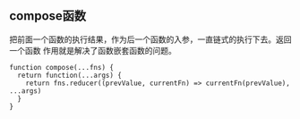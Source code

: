 ## compose函数
把前面一个函数的执行结果，作为后一个函数的入参，一直链式的执行下去。返回一个函数
作用就是解决了函数嵌套函数的问题。

```
function compose(...fns) {
  return function(...args) {
    return fns.reducer((prevValue, currentFn) => currentFn(prevValue), ...args)
  }
}
```

